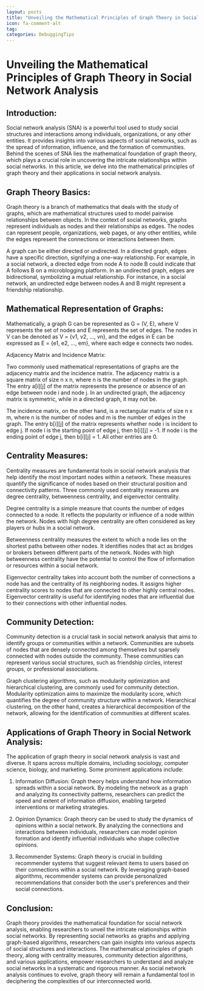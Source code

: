 ```yaml
---
layout: posts
title: "Unveiling the Mathematical Principles of Graph Theory in Social Network Analysis"
icon: fa-comment-alt
tag:      
categories: DebuggingTips
---
```



# Unveiling the Mathematical Principles of Graph Theory in Social Network Analysis

## Introduction:

Social network analysis (SNA) is a powerful tool used to study social structures and interactions among individuals, organizations, or any other entities. It provides insights into various aspects of social networks, such as the spread of information, influence, and the formation of communities. Behind the scenes of SNA lies the mathematical foundation of graph theory, which plays a crucial role in uncovering the intricate relationships within social networks. In this article, we delve into the mathematical principles of graph theory and their applications in social network analysis.

## Graph Theory Basics:

Graph theory is a branch of mathematics that deals with the study of graphs, which are mathematical structures used to model pairwise relationships between objects. In the context of social networks, graphs represent individuals as nodes and their relationships as edges. The nodes can represent people, organizations, web pages, or any other entities, while the edges represent the connections or interactions between them.

A graph can be either directed or undirected. In a directed graph, edges have a specific direction, signifying a one-way relationship. For example, in a social network, a directed edge from node A to node B could indicate that A follows B on a microblogging platform. In an undirected graph, edges are bidirectional, symbolizing a mutual relationship. For instance, in a social network, an undirected edge between nodes A and B might represent a friendship relationship.

## Mathematical Representation of Graphs:

Mathematically, a graph G can be represented as G = (V, E), where V represents the set of nodes and E represents the set of edges. The nodes in V can be denoted as V = {v1, v2, ..., vn}, and the edges in E can be expressed as E = {e1, e2, ..., em}, where each edge e connects two nodes.

Adjacency Matrix and Incidence Matrix:

Two commonly used mathematical representations of graphs are the adjacency matrix and the incidence matrix. The adjacency matrix is a square matrix of size n x n, where n is the number of nodes in the graph. The entry a[i][j] of the matrix represents the presence or absence of an edge between node i and node j. In an undirected graph, the adjacency matrix is symmetric, while in a directed graph, it may not be.

The incidence matrix, on the other hand, is a rectangular matrix of size n x m, where n is the number of nodes and m is the number of edges in the graph. The entry b[i][j] of the matrix represents whether node i is incident to edge j. If node i is the starting point of edge j, then b[i][j] = -1. If node i is the ending point of edge j, then b[i][j] = 1. All other entries are 0.

## Centrality Measures:

Centrality measures are fundamental tools in social network analysis that help identify the most important nodes within a network. These measures quantify the significance of nodes based on their structural position and connectivity patterns. Three commonly used centrality measures are degree centrality, betweenness centrality, and eigenvector centrality.

Degree centrality is a simple measure that counts the number of edges connected to a node. It reflects the popularity or influence of a node within the network. Nodes with high degree centrality are often considered as key players or hubs in a social network.

Betweenness centrality measures the extent to which a node lies on the shortest paths between other nodes. It identifies nodes that act as bridges or brokers between different parts of the network. Nodes with high betweenness centrality have the potential to control the flow of information or resources within a social network.

Eigenvector centrality takes into account both the number of connections a node has and the centrality of its neighboring nodes. It assigns higher centrality scores to nodes that are connected to other highly central nodes. Eigenvector centrality is useful for identifying nodes that are influential due to their connections with other influential nodes.

## Community Detection:

Community detection is a crucial task in social network analysis that aims to identify groups or communities within a network. Communities are subsets of nodes that are densely connected among themselves but sparsely connected with nodes outside the community. These communities can represent various social structures, such as friendship circles, interest groups, or professional associations.

Graph clustering algorithms, such as modularity optimization and hierarchical clustering, are commonly used for community detection. Modularity optimization aims to maximize the modularity score, which quantifies the degree of community structure within a network. Hierarchical clustering, on the other hand, creates a hierarchical decomposition of the network, allowing for the identification of communities at different scales.

## Applications of Graph Theory in Social Network Analysis:

The application of graph theory in social network analysis is vast and diverse. It spans across multiple domains, including sociology, computer science, biology, and marketing. Some prominent applications include:

1. Information Diffusion: Graph theory helps understand how information spreads within a social network. By modeling the network as a graph and analyzing its connectivity patterns, researchers can predict the speed and extent of information diffusion, enabling targeted interventions or marketing strategies.

2. Opinion Dynamics: Graph theory can be used to study the dynamics of opinions within a social network. By analyzing the connections and interactions between individuals, researchers can model opinion formation and identify influential individuals who shape collective opinions.

3. Recommender Systems: Graph theory is crucial in building recommender systems that suggest relevant items to users based on their connections within a social network. By leveraging graph-based algorithms, recommender systems can provide personalized recommendations that consider both the user's preferences and their social connections.

## Conclusion:

Graph theory provides the mathematical foundation for social network analysis, enabling researchers to unveil the intricate relationships within social networks. By representing social networks as graphs and applying graph-based algorithms, researchers can gain insights into various aspects of social structures and interactions. The mathematical principles of graph theory, along with centrality measures, community detection algorithms, and various applications, empower researchers to understand and analyze social networks in a systematic and rigorous manner. As social network analysis continues to evolve, graph theory will remain a fundamental tool in deciphering the complexities of our interconnected world.